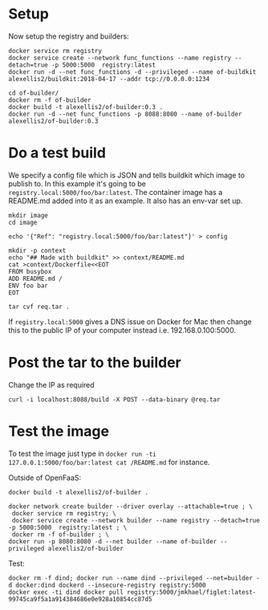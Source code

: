# Setup

Now setup the registry and builders:

```
docker service rm registry
docker service create --network func_functions --name registry --detach=true -p 5000:5000  registry:latest
docker run -d --net func_functions -d --privileged --name of-buildkit alexellis2/buildkit:2018-04-17 --addr tcp://0.0.0.0:1234

cd of-builder/
docker rm -f of-builder
docker build -t alexellis2/of-builder:0.3 .
docker run -d --net func_functions -p 8088:8080 --name of-builder alexellis2/of-builder:0.3
```

# Do a test build

We specify a config file which is JSON and tells buildkit which image to publish to. In this example it's going to be `registry.local:5000/foo/bar:latest`. The container image has a README.md added into it as an example. It also has an env-var set up.

```
mkdir image
cd image

echo '{"Ref": "registry.local:5000/foo/bar:latest"}' > config

mkdir -p context
echo "## Made with buildkit" >> context/README.md
cat >context/Dockerfile<<EOT
FROM busybox
ADD README.md /
ENV foo bar
EOT

tar cvf req.tar .
```

If `registry.local:5000` gives a DNS issue on Docker for Mac then change this to the public IP of your computer instead i.e. 192.168.0.100:5000.

# Post the tar to the builder

Change the IP as required

```
curl -i localhost:8088/build -X POST --data-binary @req.tar
```

# Test the image

To test the image just type in `docker run -ti 127.0.0.1:5000/foo/bar:latest cat /README.md` for instance.

Outside of OpenFaaS:

```
docker build -t alexellis2/of-builder .

docker network create builder --driver overlay --attachable=true ; \
 docker service rm registry; \
 docker service create --network builder --name registry --detach=true -p 5000:5000  registry:latest ; \
 docker rm -f of-builder ; \
docker run -p 8080:8080 -d --net builder --name of-builder --privileged alexellis2/of-builder
```

Test:

```
docker rm -f dind; docker run --name dind --privileged --net=builder -d docker:dind dockerd --insecure-registry registry:5000
docker exec -ti dind docker pull registry:5000/jmkhael/figlet:latest-99745ca9f5a1a914384686e0e928a10854cc87d5
```


